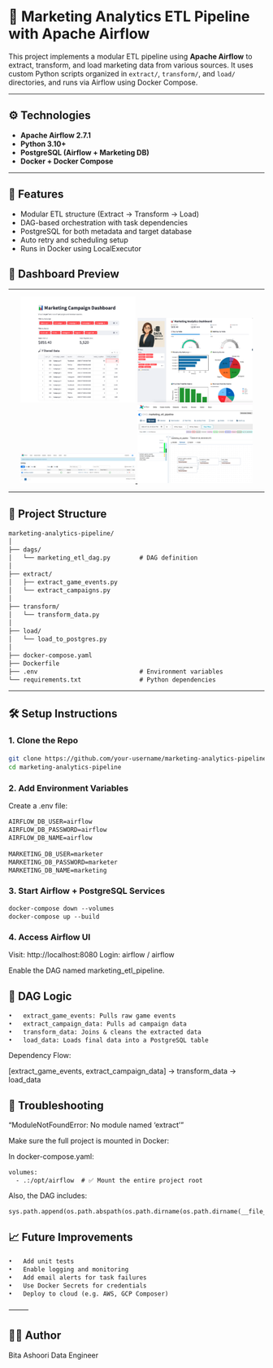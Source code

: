 # 🧠 Marketing Analytics ETL Pipeline with Apache Airflow

This project implements a modular ETL pipeline using **Apache Airflow** to extract, transform, and load marketing data from various sources. It uses custom Python scripts organized in `extract/`, `transform/`, and `load/` directories, and runs via Airflow using Docker Compose.

---

## ⚙️ Technologies

- **Apache Airflow 2.7.1**
- **Python 3.10+**
- **PostgreSQL (Airflow + Marketing DB)**
- **Docker + Docker Compose**

---

## 🚀 Features

- Modular ETL structure (Extract → Transform → Load)
- DAG-based orchestration with task dependencies
- PostgreSQL for both metadata and target database
- Auto retry and scheduling setup
- Runs in Docker using LocalExecutor
## 📸 Dashboard Preview

---

<div align="center">
  <img src="https://raw.githubusercontent.com/bashoori/repo/master/marketing-analytics-pipeline/streamlit.png" alt="Streamlit Dashboard 1" width="45%"/>
  <img src="https://raw.githubusercontent.com/bashoori/repo/master/marketing-analytics-pipeline/streamlit2.png" alt="Streamlit Dashboard 2" width="45%"/>
  <br/>
  <a href="https://github.com/bashoori/repo/blob/master/marketing-analytics-pipeline/airflow.png" target="_blank">
    <img src="https://raw.githubusercontent.com/bashoori/repo/master/marketing-analytics-pipeline/airflow.png" alt="Airflow DAG" width="45%"/>
  </a>
  <a href="https://github.com/bashoori/repo/blob/master/marketing-analytics-pipeline/airflow2.png" target="_blank">
    <img src="https://raw.githubusercontent.com/bashoori/repo/master/marketing-analytics-pipeline/airflow2.png" alt="Airflow DAG Status" width="45%"/>
  </a>
</div>

---

## 📂 Project Structure
```
marketing-analytics-pipeline/
│
├── dags/
│   └── marketing_etl_dag.py        # DAG definition
│
├── extract/
│   ├── extract_game_events.py
│   └── extract_campaigns.py
│
├── transform/
│   └── transform_data.py
│
├── load/
│   └── load_to_postgres.py
│
├── docker-compose.yaml
├── Dockerfile
├── .env                            # Environment variables
└── requirements.txt                # Python dependencies
```

---

## 🛠️ Setup Instructions

### 1. Clone the Repo

```bash
git clone https://github.com/your-username/marketing-analytics-pipeline.git
cd marketing-analytics-pipeline
```

### 2. Add Environment Variables

Create a .env file:
```
AIRFLOW_DB_USER=airflow
AIRFLOW_DB_PASSWORD=airflow
AIRFLOW_DB_NAME=airflow

MARKETING_DB_USER=marketer
MARKETING_DB_PASSWORD=marketer
MARKETING_DB_NAME=marketing
```
### 3. Start Airflow + PostgreSQL Services
```
docker-compose down --volumes
docker-compose up --build 
```
### 4. Access Airflow UI

Visit: http://localhost:8080
Login: airflow / airflow

Enable the DAG named marketing_etl_pipeline.

## 🧪 DAG Logic
	•	extract_game_events: Pulls raw game events
	•	extract_campaign_data: Pulls ad campaign data
	•	transform_data: Joins & cleans the extracted data
	•	load_data: Loads final data into a PostgreSQL table

Dependency Flow:

[extract_game_events, extract_campaign_data] → transform_data → load_data

## 🧼 Troubleshooting

“ModuleNotFoundError: No module named ‘extract’”

Make sure the full project is mounted in Docker:

In docker-compose.yaml:
```
volumes:
  - .:/opt/airflow  # ✅ Mount the entire project root
```

Also, the DAG includes:
```
sys.path.append(os.path.abspath(os.path.dirname(os.path.dirname(__file__))))
```

## 📈 Future Improvements
	•	Add unit tests
	•	Enable logging and monitoring
	•	Add email alerts for task failures
	•	Use Docker Secrets for credentials
	•	Deploy to cloud (e.g. AWS, GCP Composer)

⸻

## 👩‍💻 Author

Bita Ashoori
Data Engineer 